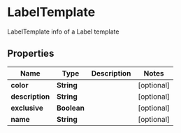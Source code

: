 

# LabelTemplate

LabelTemplate info of a Label template

## Properties

| Name | Type | Description | Notes |
|------------ | ------------- | ------------- | -------------|
|**color** | **String** |  |  [optional] |
|**description** | **String** |  |  [optional] |
|**exclusive** | **Boolean** |  |  [optional] |
|**name** | **String** |  |  [optional] |



